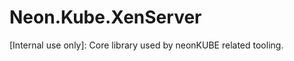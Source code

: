 ﻿Neon.Kube.XenServer
===================

[Internal use only]: Core library used by neonKUBE related tooling.